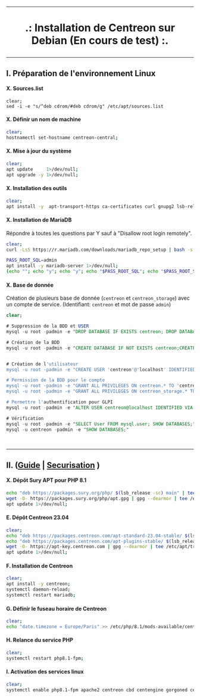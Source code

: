 -------------------------------------------------------------------------------------------------------------------------------------------------------------------------------------
# <p align='center'> .: Installation de Centreon sur Debian (En cours de test) :.</p>

-------------------------------------------------------------------------------------------------------------------------------------------------------------------------------------
## I. Préparation de l'environnement Linux
#### X. Sources.list
```
clear;
sed -i -e "s/^deb cdrom/#deb cdrom/g" /etc/apt/sources.list
```

#### X. Définir un nom de machine
```bash
clear;
hostnamectl set-hostname centreon-central;
```

#### X. Mise à jour du système
```bash
clear;
apt update     1>/dev/null;
apt upgrade -y 1>/dev/null;
```

#### X. Installation des outils
```bash
clear;
apt install -y  apt-transport-https ca-certificates curl gnupg2 lsb-release software-properties-common wget 1>/dev/null;
```

#### X. Installation de MariaDB
Répondre à toutes les questions par Y sauf à "Disallow root login remotely".

```bash
clear;
curl -LsS https://r.mariadb.com/downloads/mariadb_repo_setup | bash -s -- --os-type=debian --os-version=11 --mariadb-server-version="mariadb-10.5" 1>/dev/null;

PASS_ROOT_SQL=admin
apt install -y mariadb-server 1>/dev/null;
(echo ""; echo "y"; echo "y"; echo "$PASS_ROOT_SQL"; echo "$PASS_ROOT_SQL"; echo "y"; echo "n"; echo "y"; echo "y") | mysql_secure_installation;
```

#### X. Base de donnée
Création de plusieurs base de donnée (`centreon` et `centreon_storage`) avec un compte de service. (Identifiant: `centreon` et mot de passe `admin`)
```sql
clear;

# Suppression de la BDD et USER
mysql -u root -padmin -e "DROP DATABASE IF EXISTS centreon; DROP DATABASE IF EXISTS centreon_storage;DROP USER IF EXISTS 'centreon'@'localhost';"

# Création de la BDD
mysql -u root -padmin -e "CREATE DATABASE IF NOT EXISTS centreon;CREATE DATABASE IF NOT EXISTS centreon_storage;"


# Création de l'utilisateur
mysql -u root -padmin -e "CREATE USER 'centreon'@'localhost' IDENTIFIED BY 'admin';"

# Permission de la BDD pour le compte
mysql -u root -padmin -e "GRANT ALL PRIVILEGES ON centreon.* TO 'centreon'@'localhost';"
mysql -u root -padmin -e "GRANT ALL PRIVILEGES ON centreon_storage.* TO 'centreon'@'localhost';"

# Permettre l'authentification pour GLPI
mysql -u root -padmin -e "ALTER USER centreon@localhost IDENTIFIED VIA mysql_native_password USING PASSWORD('admin');"

# Vérification
mysql -u root -padmin -e "SELECT User FROM mysql.user; SHOW DATABASES;"
mysql -u centreon -padmin -e "SHOW DATABASES;"
```



<br /> 

-------------------------------------------------------------------------------------------------------------------------------------------------------------------------------------
## II.  ([Guide](https://docs.centreon.com/fr/docs/installation/installation-of-a-central-server/using-packages/) | [Securisation](https://docs.centreon.com/fr/docs/administration/secure-platform/#activer-firewalld) )


#### X. Dépôt Sury APT pour PHP 8.1
```bash
echo "deb https://packages.sury.org/php/ $(lsb_release -sc) main" | tee /etc/apt/sources.list.d/sury-php.list;
wget -O- https://packages.sury.org/php/apt.gpg | gpg --dearmor | tee /etc/apt/trusted.gpg.d/php.gpg  > /dev/null 2>&1;
apt update 1>/dev/null;
```

#### E. Dépôt Centreon 23.04
```bash
clear;
echo "deb https://packages.centreon.com/apt-standard-23.04-stable/ $(lsb_release -sc) main" | tee /etc/apt/sources.list.d/centreon.list;
echo "deb https://packages.centreon.com/apt-plugins-stable/ $(lsb_release -sc) main" | tee /etc/apt/sources.list.d/centreon-plugins.list;
wget -O- https://apt-key.centreon.com | gpg --dearmor | tee /etc/apt/trusted.gpg.d/centreon.gpg > /dev/null 2>&1;
apt update 1>/dev/null;
```

#### F. Installation de Centreon 
```bash
clear;
apt install -y centreon;
systemctl daemon-reload;
systemctl restart mariadb;
```

#### G. Définir le fuseau horaire de Centreon
```bash
clear;
echo "date.timezone = Europe/Paris" >> /etc/php/8.1/mods-available/centreon.ini;
```

#### H. Relance du service PHP
```bash
clear;
systemctl restart php8.1-fpm;
```

#### I. Activation des services linux
```bash
clear;
systemctl enable php8.1-fpm apache2 centreon cbd centengine gorgoned centreontrapd snmpd snmptrapd
```
